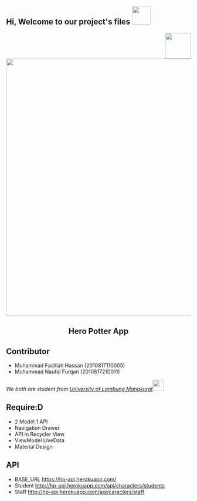 <h2> Hi, Welcome to our project's files <img src="https://media.giphy.com/media/mGcNjsfWAjY5AEZNw6/giphy.gif" width="50"></h2>
<img align='right' src="https://media.giphy.com/media/2eFoWCyovdbWsmvkI1/giphy.gif" width="70">

<p align="center">
  <a href = "https://mohizuki.github.io/">
    <img src = "https://pixiv.pximg.net/c/1200x630_90_a2_g5/fanbox/public/images/post/1725296/cover/KbQJ1Eyc3A541ySICuBLMAfm.jpeg" width = "700px"/>
  </a>
  <h2 align = "center"> Hero Potter App</h2>
</p>

## Contributor
- Muhammad Fadillah Hassan (2010817110005)
- Muhammad Naufal Furqan (2010817210011)
<p><em>We both are student from <a href="https://ulm.ac.id/id/">University of Lambung Mangkurat</a><img src="https://media.giphy.com/media/fYSnHlufseco8Fh93Z/giphy.gif" width="30"> 
</em></p>

## Require:D
- 2 Model 1 API
- Navigation Drawer
- API in Recycler View
- ViewModel LiveData
- Material Design

## API
- BASE_URL
https://hp-api.herokuapp.com/
- Student
http://hp-api.herokuapp.com/api/characters/students
- Staff
http://hp-api.herokuapp.com/api/caracters/staff
